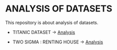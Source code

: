 # ANALYSIS OF DATASETS
This repository is about analysis of datasets.

* TITANIC DATASET -> [Analysis](titanic/)

* TWO SIGMA : RENTING HOUSE -> [Analysis](TwoSigma-RentingHouse/)
